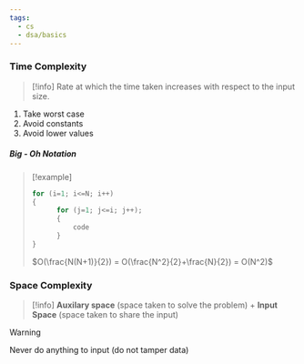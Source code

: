 ```yaml
---
tags:
  - cs
  - dsa/basics
---
```

### Time Complexity

>[!info]
>Rate at which the time taken increases with respect to the input size.

1) Take worst case
2) Avoid constants
3) Avoid lower values

##### Big - Oh Notation

>[!example]
>```cpp
>for (i=1; i<=N; i++)
>{
>		for (j=1; j<=i; j++);
>		{
>			code
>		}
>}
>```
>$O(\frac{N(N+1)}{2}) = O(\frac{N^2}{2}+\frac{N}{2}) = O(N^2)$

### Space Complexity

>[!info]
>**Auxilary space** (space taken to solve the problem) + **Input Space** (space taken to share the input) 

>[!warning]
>Never do anything to input (do not tamper data)
>




